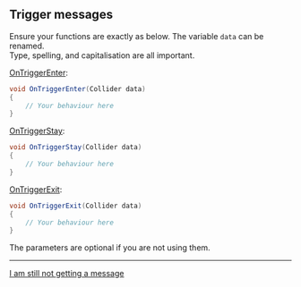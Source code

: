 ## Trigger messages

Ensure your functions are exactly as below.
The variable `data` can be renamed.  
Type, spelling, and capitalisation are all important.

[OnTriggerEnter](https://docs.unity3d.com/ScriptReference/MonoBehaviour.OnTriggerEnter.html):
```csharp
void OnTriggerEnter(Collider data)
{
    // Your behaviour here
}
```

[OnTriggerStay](https://docs.unity3d.com/ScriptReference/MonoBehaviour.OnTriggerStay.html):
```csharp
void OnTriggerStay(Collider data)
{
    // Your behaviour here
}
```

[OnTriggerExit](https://docs.unity3d.com/ScriptReference/MonoBehaviour.OnTriggerExit.html):
```csharp
void OnTriggerExit(Collider data)
{
    // Your behaviour here
}
```

The parameters are optional if you are not using them.

---
[I am still not getting a message](3%20Trigger%20Matrix%203D.md)